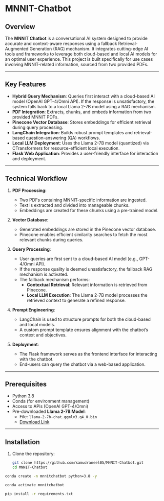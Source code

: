 # MNNIT-Chatbot

## Overview

The **MNNIT Chatbot** is a conversational AI system designed to provide accurate and context-aware responses using a fallback Retrieval-Augmented Generation (RAG) mechanism. It integrates cutting-edge AI tools and frameworks to leverage both cloud-based and local AI models for an optimal user experience. This project is built specifically for use cases involving MNNIT-related information, sourced from two provided PDFs.

---

## Key Features

- **Hybrid Query Mechanism**: Queries first interact with a cloud-based AI model (OpenAI GPT-4/Omni API). If the response is unsatisfactory, the system falls back to a local Llama 2-7B model using a RAG mechanism.
- **PDF Integration**: Extracts, chunks, and embeds information from two provided MNNIT PDFs.
- **Pinecone Vector Database**: Stores embeddings for efficient retrieval during query processing.
- **LangChain Integration**: Builds robust prompt templates and retrieval-based question-answering (QA) workflows.
- **Local LLM Deployment**: Uses the Llama 2-7B model (quantized) via CTransformers for resource-efficient local execution.
- **Flask Web Application**: Provides a user-friendly interface for interaction and deployment.

---

## Technical Workflow

1. **PDF Processing**:
   - Two PDFs containing MNNIT-specific information are ingested.
   - Text is extracted and divided into manageable chunks.
   - Embeddings are created for these chunks using a pre-trained model.

2. **Vector Database**:
   - Generated embeddings are stored in the Pinecone vector database.
   - Pinecone enables efficient similarity searches to fetch the most relevant chunks during queries.

3. **Query Processing**:
   - User queries are first sent to a cloud-based AI model (e.g., GPT-4/Omni API).
   - If the response quality is deemed unsatisfactory, the fallback RAG mechanism is activated.
   - The fallback mechanism performs:
     - **Contextual Retrieval**: Relevant information is retrieved from Pinecone.
     - **Local LLM Execution**: The Llama 2-7B model processes the retrieved context to generate a refined response.

4. **Prompt Engineering**:
   - LangChain is used to structure prompts for both the cloud-based and local models.
   - A custom prompt template ensures alignment with the chatbot’s context and objectives.

5. **Deployment**:
   - The Flask framework serves as the frontend interface for interacting with the chatbot.
   - End-users can query the chatbot via a web-based application.

---

## Prerequisites

- Python 3.8
- Conda (for environment management)
- Access to APIs (OpenAI GPT-4/Omni)
- Pre-downloaded **Llama 2-7B Model**: 
  - File: `llama-2-7b-chat.ggmlv3.q4_0.bin`
  - [Download Link](https://huggingface.co/TheBloke/Llama-2-7B-Chat-GGML/tree/main)

---

## Installation

1. Clone the repository:
   ```bash
   git clone https://github.com/samudraneel05/MNNIT-Chatbot.git
   cd MNNIT-Chatbot

```bash
conda create -n mnnitchatbot python=3.8 -y
```

```bash
conda activate mnnitchatbot
```

```bash
pip install -r requirements.txt
```
